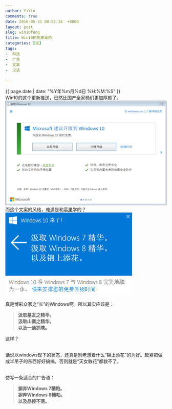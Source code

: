 ```yaml
---
author: YiYin
comments: true
date: 2016-05-31 08:54:14  +0800
layout: post
slug: win10feng
title: Win10的狗皮膏药
categories: [说]
tags:
-  科技
-  广告
-  文案
-  汉语

---
```

<div class="saying">
<div class="timestamp">{{ page.date | date: "%Y年%m月%d日 %H:%M:%S" }}</div>
Win10的这个更新推送，已然比国产全家桶们更加厚颜了。<br>	
<img src="/public/images/win10.jpg" alt="">
而这个文案的风格，难道是和<a href="http://whyhow.github.io/2016/04/26/say0426applezh.html">苹果</a>学的？<br>
<img src="/public/images/win10_1.jpg" alt="">

真是博彩众家之“长”的Windows啊。所以其实应该是：
<blockquote><b>
	汲取基友之精华。<br>
	汲取山寨之精华。<br>
	以及一通抓瞎。
</b></blockquote>
这样？<br><br>

话说以windows现下的状态，还真是别老想着什么“锦上添花”的为好。赶紧把做成半吊子的东西好好搞搞，否则就是“天女散花”都救不了。<br><br>

仿写一条适合的广告语：
<blockquote><b>摒弃Windows 7糟粕。<br>
摒弃Windows 8糟粕。<br>
以及品控不落。</b><blockquote>

</div>
